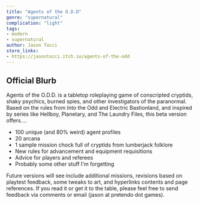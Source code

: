 ```yaml
---
title: "Agents of the O.D.D"
genre: "supernatural"
complication: "light"
tags:
- modern
- supernatural
author: Jason Tocci 
store_links:
- https://jasontocci.itch.io/agents-of-the-odd
---
```


## Official Blurb

Agents of the O.D.D. is a tabletop roleplaying game of conscripted cryptids, shaky psychics, burned spies, and other investigators of the paranormal. Based on the rules from Into the Odd and Electric Bastionland, and inspired by series like Hellboy, Planetary, and The Laundry Files, this beta version offers.... 

- 100 unique (and 80% weird) agent profiles
- 20 arcana
- 1 sample mission chock full of cryptids from lumberjack folklore
- New rules for advancement and equipment requisitions
- Advice for players and referees
- Probably some other stuff I'm forgetting

Future versions will see include additional missions, revisions based on playtest feedback, some tweaks to art, and hyperlinks contents and page references. If you read it or get it to the table, please feel free to send feedback via comments or email (jason at pretendo dot games).
